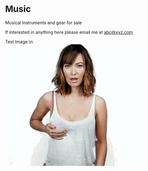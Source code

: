 # Music
Musical instruments and gear for sale

If interested in anything here please email me at abc@xyz.com


Test Image \n
![alt text](/wilde.gif)
